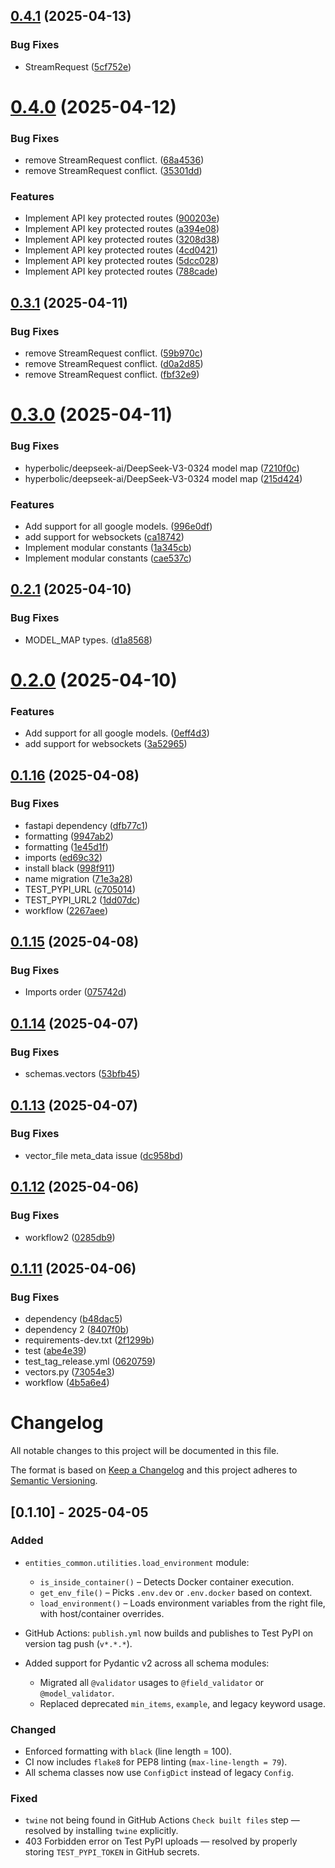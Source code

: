 ## [0.4.1](https://github.com/frankie336/entities_common/compare/v0.4.0...v0.4.1) (2025-04-13)


### Bug Fixes

* StreamRequest ([5cf752e](https://github.com/frankie336/entities_common/commit/5cf752e4485cd47774a0219c47350348ae7873e5))

# [0.4.0](https://github.com/frankie336/entities_common/compare/v0.3.1...v0.4.0) (2025-04-12)


### Bug Fixes

* remove StreamRequest conflict. ([68a4536](https://github.com/frankie336/entities_common/commit/68a4536b56447c85b301fc8d913f58d7f55ef776))
* remove StreamRequest conflict. ([35301dd](https://github.com/frankie336/entities_common/commit/35301ddc35b40d9c6853a839ce2331eff05eff0e))


### Features

* Implement API key protected routes ([900203e](https://github.com/frankie336/entities_common/commit/900203eea08de85ec8c9e02d2285574c4fab57c4))
* Implement API key protected routes ([a394e08](https://github.com/frankie336/entities_common/commit/a394e086b05a7ab44b87fcc3aa36b528f4e64274))
* Implement API key protected routes ([3208d38](https://github.com/frankie336/entities_common/commit/3208d382e2bc804f6ed8e133d344dad79f007fb1))
* Implement API key protected routes ([4cd0421](https://github.com/frankie336/entities_common/commit/4cd0421ea63ad8cc02e3dc384920915114062bff))
* Implement API key protected routes ([5dcc028](https://github.com/frankie336/entities_common/commit/5dcc028332c473b0f6f6cb06766e6b688783798a))
* Implement API key protected routes ([788cade](https://github.com/frankie336/entities_common/commit/788cade223c12cce1c83c75d6bab1c7261c5cce6))

## [0.3.1](https://github.com/frankie336/entities_common/compare/v0.3.0...v0.3.1) (2025-04-11)


### Bug Fixes

* remove StreamRequest conflict. ([59b970c](https://github.com/frankie336/entities_common/commit/59b970cc681cc42f4531dd465fbbb21b94b5c1b4))
* remove StreamRequest conflict. ([d0a2d85](https://github.com/frankie336/entities_common/commit/d0a2d85ac8a084fc2f6b23065ec1ff04b4842564))
* remove StreamRequest conflict. ([fbf32e9](https://github.com/frankie336/entities_common/commit/fbf32e997c840880412869cf2a4c96e0046949af))

# [0.3.0](https://github.com/frankie336/entities_common/compare/v0.2.1...v0.3.0) (2025-04-11)


### Bug Fixes

* hyperbolic/deepseek-ai/DeepSeek-V3-0324 model map ([7210f0c](https://github.com/frankie336/entities_common/commit/7210f0c0a59610b6c390d64b7e3053c565fb6c15))
* hyperbolic/deepseek-ai/DeepSeek-V3-0324 model map ([215d424](https://github.com/frankie336/entities_common/commit/215d4244dbbfefca24b6fa05fd3fee20d64c1616))


### Features

* Add support for all google models. ([996e0df](https://github.com/frankie336/entities_common/commit/996e0dfffce49fedc5cd1f1ec4cd0ffbbf139428))
* add support for websockets ([ca18742](https://github.com/frankie336/entities_common/commit/ca18742b43aacfebd453882507373698ab575b31))
* Implement modular constants ([1a345cb](https://github.com/frankie336/entities_common/commit/1a345cb42d87dcadc2877df48150919102a5e035))
* Implement modular constants ([cae537c](https://github.com/frankie336/entities_common/commit/cae537cc0511c41a2f66d108888d393f92b23851))

## [0.2.1](https://github.com/frankie336/entities_common/compare/v0.2.0...v0.2.1) (2025-04-10)


### Bug Fixes

* MODEL_MAP types. ([d1a8568](https://github.com/frankie336/entities_common/commit/d1a85688e2831c9f9014ccd5d0e5666d3ac6af37))

# [0.2.0](https://github.com/frankie336/entities_common/compare/v0.1.16...v0.2.0) (2025-04-10)


### Features

* Add support for all google models. ([0eff4d3](https://github.com/frankie336/entities_common/commit/0eff4d356acb834e36e3459b02ed6c165beae0ae))
* add support for websockets ([3a52965](https://github.com/frankie336/entities_common/commit/3a529653173ad6e5512e5b0d8c73b51dbfb19486))

## [0.1.16](https://github.com/frankie336/entities_common/compare/v0.1.15...v0.1.16) (2025-04-08)


### Bug Fixes

* fastapi dependency ([dfb77c1](https://github.com/frankie336/entities_common/commit/dfb77c172b593ed9d931b7ab4de6b4ac57ecb066))
* formatting ([9947ab2](https://github.com/frankie336/entities_common/commit/9947ab2c544a6c8e8e1753df028e45aed2b57426))
* formatting ([1e45d1f](https://github.com/frankie336/entities_common/commit/1e45d1fa0df2ac846a4cbbb57b140a92c4be940e))
* imports ([ed69c32](https://github.com/frankie336/entities_common/commit/ed69c32167f1864bc9c8e5d53e995eaeea3c6be2))
* install black ([998f911](https://github.com/frankie336/entities_common/commit/998f91149c4e820a3a242b77023637944a6bd8ec))
* name migration ([71e3a28](https://github.com/frankie336/entities_common/commit/71e3a288089b3ad25406f9d21957b7c0adedfd2c))
* TEST_PYPI_URL ([c705014](https://github.com/frankie336/entities_common/commit/c705014fe94d64ea9522a301cc9f54bd96308783))
* TEST_PYPI_URL2 ([1dd07dc](https://github.com/frankie336/entities_common/commit/1dd07dcd0da8c839adcec50431e548d1a6412270))
* workflow ([2267aee](https://github.com/frankie336/entities_common/commit/2267aeed89a7646943966c134be21a7913b08199))

## [0.1.15](https://github.com/frankie336/entities_common/compare/v0.1.14...v0.1.15) (2025-04-08)


### Bug Fixes

* Imports order ([075742d](https://github.com/frankie336/entities_common/commit/075742d51e75ddb8d86ae79e0f9b11eb6cf4c1f8))

## [0.1.14](https://github.com/frankie336/entities_common/compare/v0.1.13...v0.1.14) (2025-04-07)


### Bug Fixes

* schemas.vectors ([53bfb45](https://github.com/frankie336/entities_common/commit/53bfb4569876add37f56d83de6c4604bde1dfbd9))

## [0.1.13](https://github.com/frankie336/entities_common/compare/v0.1.12...v0.1.13) (2025-04-07)


### Bug Fixes

* vector_file meta_data issue ([dc958bd](https://github.com/frankie336/entities_common/commit/dc958bd940a034bc53517e24f2399086671819e3))

## [0.1.12](https://github.com/frankie336/entities_common/compare/v0.1.11...v0.1.12) (2025-04-06)


### Bug Fixes

* workflow2 ([0285db9](https://github.com/frankie336/entities_common/commit/0285db9f315235578d911f35a4cd5019a86ec560))

## [0.1.11](https://github.com/frankie336/entities_common/compare/v0.1.10...v0.1.11) (2025-04-06)


### Bug Fixes

* dependency ([b48dac5](https://github.com/frankie336/entities_common/commit/b48dac5a3f432d6d869cb6a160ca616ddb8e4ca2))
* dependency 2 ([8407f0b](https://github.com/frankie336/entities_common/commit/8407f0b58dd0e4607652bee59c70a7f6032a6549))
* requirements-dev.txt ([2f1299b](https://github.com/frankie336/entities_common/commit/2f1299bf4bc9699782ba012a93b342292c3058d9))
* test ([abe4e39](https://github.com/frankie336/entities_common/commit/abe4e396fb42439a528bc82f6c337dfe31234cb1))
* test_tag_release.yml ([0620759](https://github.com/frankie336/entities_common/commit/06207599e89d6edc902d2bcae9bf225345066e2e))
* vectors.py ([73054e3](https://github.com/frankie336/entities_common/commit/73054e3d6d4328c6c7a958c99a64ab4eee8ade9c))
* workflow ([4b5a6e4](https://github.com/frankie336/entities_common/commit/4b5a6e41f7bb5311a33ba7ac6b51feb4e0435ed6))

# Changelog

All notable changes to this project will be documented in this file.

The format is based on [Keep a Changelog](https://keepachangelog.com/en/1.0.0/)
and this project adheres to [Semantic Versioning](https://semver.org/spec/v2.0.0.html).

## [0.1.10] - 2025-04-05

### Added

- `entities_common.utilities.load_environment` module:
  - `is_inside_container()` – Detects Docker container execution.
  - `get_env_file()` – Picks `.env.dev` or `.env.docker` based on context.
  - `load_environment()` – Loads environment variables from the right file, with host/container overrides.

- GitHub Actions: `publish.yml` now builds and publishes to Test PyPI on version tag push (`v*.*.*`).
- Added support for Pydantic v2 across all schema modules:
  - Migrated all `@validator` usages to `@field_validator` or `@model_validator`.
  - Replaced deprecated `min_items`, `example`, and legacy keyword usage.

### Changed

- Enforced formatting with `black` (line length = 100).
- CI now includes `flake8` for PEP8 linting (`max-line-length = 79`).
- All schema classes now use `ConfigDict` instead of legacy `Config`.

### Fixed

- `twine` not being found in GitHub Actions `Check built files` step — resolved by installing `twine` explicitly.
- 403 Forbidden error on Test PyPI uploads — resolved by properly storing `TEST_PYPI_TOKEN` in GitHub secrets.
